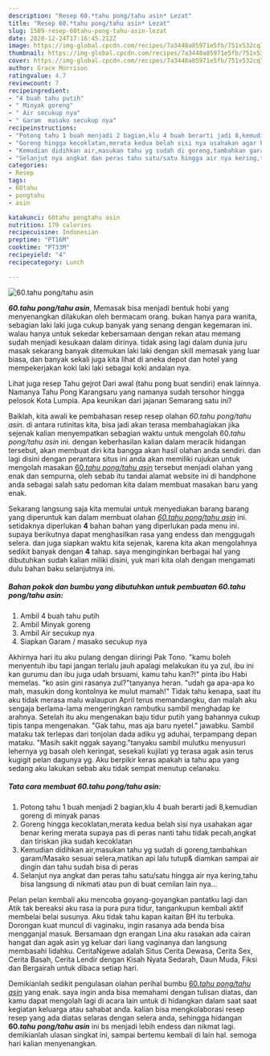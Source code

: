 ```yaml
---
description: "Resep 60.*tahu pong/tahu asin* Lezat"
title: "Resep 60.*tahu pong/tahu asin* Lezat"
slug: 1509-resep-60tahu-pong-tahu-asin-lezat
date: 2020-12-24T17:16:45.212Z
image: https://img-global.cpcdn.com/recipes/7a3448a85971e5fb/751x532cq70/60tahu-pongtahu-asin-foto-resep-utama.jpg
thumbnail: https://img-global.cpcdn.com/recipes/7a3448a85971e5fb/751x532cq70/60tahu-pongtahu-asin-foto-resep-utama.jpg
cover: https://img-global.cpcdn.com/recipes/7a3448a85971e5fb/751x532cq70/60tahu-pongtahu-asin-foto-resep-utama.jpg
author: Grace Morrison
ratingvalue: 4.7
reviewcount: 7
recipeingredient:
- "4 buah tahu putih"
- " Minyak goreng"
- " Air secukup nya"
- " Garam  masako secukup nya"
recipeinstructions:
- "Potong tahu 1 buah menjadi 2 bagian,klu 4 buah berarti jadi 8,kemudian goreng di minyak panas"
- "Goreng hingga kecoklatan,merata kedua belah sisi nya usahakan agar benar kering merata supaya pas di peras nanti tahu tidak pecah,angkat dan tiriskan jika sudah kecoklatan"
- "Kemudian didihkan air,masukan tahu yg sudah di goreng,tambahkan garam/Masako sesuai selera,matikan api lalu tutup&amp; diamkan sampai air dingin dan tahu sudah bisa di peras"
- "Selanjut nya angkat dan peras tahu satu/satu hingga air nya kering,tahu bisa langsung di nikmati atau pun di buat cemilan lain nya..."
categories:
- Resep
tags:
- 60tahu
- pongtahu
- asin

katakunci: 60tahu pongtahu asin 
nutrition: 179 calories
recipecuisine: Indonesian
preptime: "PT16M"
cooktime: "PT33M"
recipeyield: "4"
recipecategory: Lunch

---
```



![60.*tahu pong/tahu asin*](https://img-global.cpcdn.com/recipes/7a3448a85971e5fb/751x532cq70/60tahu-pongtahu-asin-foto-resep-utama.jpg)

<b><i>60.*tahu pong/tahu asin*</i></b>, Memasak bisa menjadi bentuk hobi yang menyenangkan dilakukan oleh bermacam orang. bukan hanya para wanita, sebagian laki laki juga cukup banyak yang senang dengan kegemaran ini. walau hanya untuk sekedar kebersamaan dengan rekan atau memang sudah menjadi kesukaan dalam dirinya. tidak asing lagi dalam dunia juru masak sekarang banyak ditemukan laki laki dengan skill memasak yang luar biasa, dan banyak sekali juga kita lihat di aneka depot dan hotel yang mempekerjakan koki laki laki sebagai koki andalan nya.

Lihat juga resep Tahu gejrot Dari awal (tahu pong buat sendiri) enak lainnya. Namanya Tahu Pong Karangsaru yang namanya sudah tersohor hingga pelosok Kota Lumpia. Apa keunikan dari jajanan Semarang satu ini?

Baiklah, kita awali ke pembahasan resep resep olahan <i>60.*tahu pong/tahu asin*</i>. di antara rutinitas kita, bisa jadi akan terasa membahagiakan jika sejenak kalian menyempatkan sebagian waktu untuk mengolah 60.*tahu pong/tahu asin* ini. dengan keberhasilan kalian dalam meracik hidangan tersebut, akan membuat diri kita bangga akan hasil olahan anda sendiri. dan lagi disini dengan perantara situs ini anda akan memiliki rujukan untuk mengolah masakan <u>60.*tahu pong/tahu asin*</u> tersebut menjadi olahan yang enak dan sempurna, oleh sebab itu tandai alamat website ini di handphone anda sebagai salah satu pedoman kita dalam membuat masakan baru yang enak.


Sekarang langsung saja kita memulai untuk menyediakan barang barang yang diperuntuk kan dalam membuat olahan <u><i>60.*tahu pong/tahu asin*</i></u> ini. setidaknya diperlukan <b>4</b> bahan bahan yang diperlukan pada menu ini. supaya berikutnya dapat menghasilkan rasa yang endess dan menggugah selera. dan juga siapkan waktu kita sejenak, karena kita akan mengolahnya sedikit banyak dengan <b>4</b> tahap. saya menginginkan berbagai hal yang dibutuhkan sudah kalian miliki disini, yuk mari kita olah dengan mengamati dulu bahan baku selanjutnya ini.

<!--inarticleads1-->

##### Bahan pokok dan bumbu yang dibutuhkan untuk pembuatan 60.*tahu pong/tahu asin*:

1. Ambil 4 buah tahu putih
1. Ambil  Minyak goreng
1. Ambil  Air secukup nya
1. Siapkan  Garam / masako secukup nya


Akhirnya hari itu aku pulang dengan diiringi Pak Tono. &#34;kamu boleh menyentuh ibu tapi jangan terlalu jauh apalagi melakukan itu ya zul, ibu ini kan gurumu dan ibu juga udah brsuami, kamu tahu kan?!&#34; pinta ibu Habi memelas. &#34;ko asin gini rasanya zul?&#34;tanyanya heran. &#34;udah ga apa-apa ko mah, masukin dong kontolnya ke mulut mamah!&#34; Tidak tahu kenapa, saat itu aku tidak merasa malu walaupun April terus memandangku, dan malah aku sengaja berlama-lama mengeringkan rambutku sambil menghadap ke arahnya. Setelah itu aku mengenakan baju tidur putih yang bahannya cukup tipis tanpa mengenakan. &#34;Gak tahu, mas aja baru nyetel.&#34; jawabku. Sambil mataku tak terlepas dari tonjolan dada adiku yg aduhai, terpampang depan mataku. &#34;Masih sakit nggak sayang.&#34;tanyaku sambil mulutku menyusuri lehernya yg basah oleh keringat, sesekali kujilati yg terasa agak asin terus kugigit pelan dagunya yg. Aku berpikir keras apakah ia tahu apa yang sedang aku lakukan sebab aku tidak sempat menutup celanaku. 

<!--inarticleads2-->

##### Tata cara membuat 60.*tahu pong/tahu asin*:

1. Potong tahu 1 buah menjadi 2 bagian,klu 4 buah berarti jadi 8,kemudian goreng di minyak panas
1. Goreng hingga kecoklatan,merata kedua belah sisi nya usahakan agar benar kering merata supaya pas di peras nanti tahu tidak pecah,angkat dan tiriskan jika sudah kecoklatan
1. Kemudian didihkan air,masukan tahu yg sudah di goreng,tambahkan garam/Masako sesuai selera,matikan api lalu tutup&amp; diamkan sampai air dingin dan tahu sudah bisa di peras
1. Selanjut nya angkat dan peras tahu satu/satu hingga air nya kering,tahu bisa langsung di nikmati atau pun di buat cemilan lain nya...


Pelan pelan kembali aku mencoba goyang-goyangkan pantatku lagi dan Atik tak bereaksi aku rasa ia pura pura tidur, tangankupun kembali aktif membelai belai susunya. Aku tidak tahu kapan kaitan BH itu terbuka. Dorongan kuat muncul di vaginaku, ingin rasanya ada benda bisa mengganjal masuk. Bersamaan dgn erangan Lina aku rasakan ada cairan hangat dan agak asin yg keluar dari liang vaginanya dan langsung membasahi lidahku. CeritaNgewe adalah Situs Cerita Dewasa, Cerita Sex, Cerita Basah, Cerita Lendir dengan Kisah Nyata Sedarah, Daun Muda, Fiksi dan Bergairah untuk dibaca setiap hari. 

Demikianlah sedikit pengulasan olahan perihal bumbu <u>60.*tahu pong/tahu asin*</u> yang enak. saya ingin anda bisa memahami dengan tulisan diatas, dan kamu dapat mengolah lagi di acara lain untuk di hidangkan dalam saat saat kegiatan keluarga atau sahabat anda. kalian bisa mengkolaborasi resep resep yang ada diatas selaras dengan selera anda, sehingga hidangan <b>60.*tahu pong/tahu asin*</b> ini bs menjadi lebih endess dan nikmat lagi. demikianlah ulasan singkat ini, sampai bertemu kembali di lain hal. semoga hari kalian menyenangkan.
